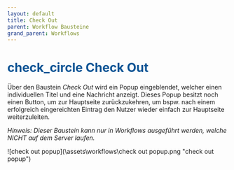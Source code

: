```yaml
---
layout: default
title: Check Out
parent: Workflow Bausteine
grand_parent: Workflows
---
```


# <span style="color:#0b5394"><span class="material-icons">check_circle</span> **Check Out**</span>

Über den Baustein *Check Out* wird ein Popup eingeblendet, welcher einen individuellen Titel und eine Nachricht anzeigt.
Dieses Popup besitzt noch einen Button, um zur Hauptseite zurückzukehren, um bspw. nach einem erfolgreich eingereichten Eintrag den Nutzer wieder
einfach zur Hauptseite weiterzuleiten.

*Hinweis: Dieser Baustein kann nur in Workflows ausgeführt werden, welche NICHT auf dem Server laufen.*

![check out popup](\assets\workflows\check out popup.png "check out popup")